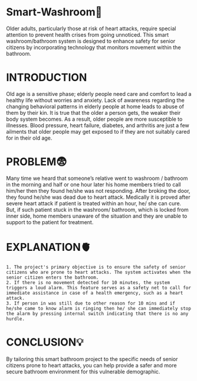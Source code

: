 # Smart-Washroom🚽
  Older adults, particularly those at risk of heart attacks, require special attention to prevent health crises from going unnoticed. This smart washroom/bathroom system is designed to enhance safety for senior citizens by incorporating technology that monitors movement within the bathroom.

# INTRODUCTION

  Old age is a sensitive phase; elderly people need care and comfort to lead a healthy life without worries and anxiety. Lack of awareness regarding the changing behavioral patterns in elderly people at home leads to abuse of them by their kin. It is true that the older a person gets, the weaker their body system becomes. As a result, older people are more susceptible to illnesses. Blood pressure, heart failure, diabetes, and arthritis are just a few ailments that older people may get exposed to if they are not suitably cared for in their old age.

# PROBLEM😨

Many time we heard that someone’s relative went to washroom / bathroom in the morning and half or one hour later his home members tried to call him/her then they found he/she was not responding. After broking the door, they found he/she was dead due to heart attack. Medically it is proved after severe heart attack if patient is treated within an hour, he/ she can cure. But, if such patient stuck in the washroom/ bathroom, which is locked from inner side, home members unaware of the situation and they are unable to support to the patient for treatment.

# EXPLANATION🫀

	1. The project's primary objective is to ensure the safety of senior citizens who are prone to heart attacks. The system activates when the senior citizen enters the bathroom.
	2. If there is no movement detected for 10 minutes, the system triggers a loud alarm. This feature serves as a safety net to call for immediate assistance in case of a health emergency, such as a heart attack.
	3. If person in was still due to other reason for 10 mins and if he/she came to know alarm is ringing then he/ she can immediately stop the alarm by pressing internal switch indicating that there is no any hurdle.   

# CONCLUSION💡 

By tailoring this smart bathroom project to the specific needs of senior citizens prone to heart attacks, you can help provide a safer and more secure bathroom environment for this vulnerable demographic.
